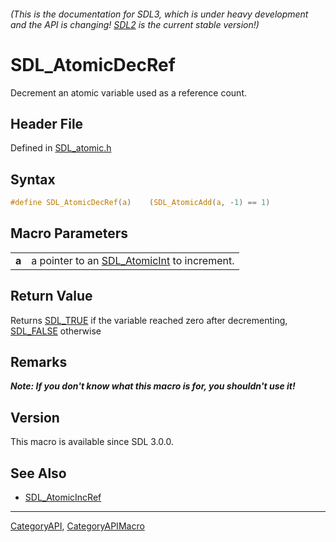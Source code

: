 ###### (This is the documentation for SDL3, which is under heavy development and the API is changing! [SDL2](https://wiki.libsdl.org/SDL2/) is the current stable version!)
# SDL_AtomicDecRef

Decrement an atomic variable used as a reference count.

## Header File

Defined in [SDL_atomic.h](https://github.com/libsdl-org/SDL/blob/main/include/SDL3/SDL_atomic.h)

## Syntax

```c
#define SDL_AtomicDecRef(a)    (SDL_AtomicAdd(a, -1) == 1)
```

## Macro Parameters

|           |                                                              |
| --------- | ------------------------------------------------------------ |
| **a**     | a pointer to an [SDL_AtomicInt](SDL_AtomicInt) to increment. |

## Return Value

Returns [SDL_TRUE](SDL_TRUE) if the variable reached zero after
decrementing, [SDL_FALSE](SDL_FALSE) otherwise

## Remarks

***Note: If you don't know what this macro is for, you shouldn't use it!***

## Version

This macro is available since SDL 3.0.0.

## See Also

* [SDL_AtomicIncRef](SDL_AtomicIncRef)

----
[CategoryAPI](CategoryAPI), [CategoryAPIMacro](CategoryAPIMacro)


